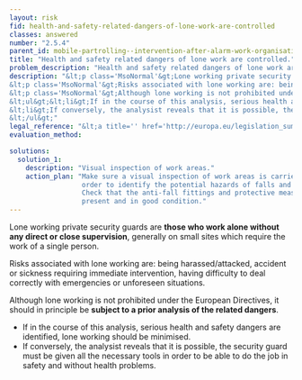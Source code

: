 ```yaml
---
layout: risk
fid: health-and-safety-related-dangers-of-lone-work-are-controlled
classes: answered
number: "2.5.4"
parent_id: mobile-partrolling--intervention-after-alarm-work-organisation
title: "Health and safety related dangers of lone work are controlled."
problem_description: "Health and safety related dangers of lone work are not controlled."
description: "&lt;p class='MsoNormal'&gt;Lone working private security guards are &lt;strong&gt;those who work alone without any direct or close supervision&lt;/strong&gt;, generally on small sites which require the work of a single person.&lt;/p&gt;&amp;#13;
&lt;p class='MsoNormal'&gt;Risks associated with lone working are: being harassed/attacked, accident or sickness requiring immediate intervention, having difficulty to deal correctly with emergencies or unforeseen situations.&lt;/p&gt;&amp;#13;
&lt;p class='MsoNormal'&gt;Although lone working is not prohibited under the European Directives, it should in principle be &lt;strong&gt;subject to a prior analysis of the related dangers&lt;/strong&gt;.&lt;/p&gt;&amp;#13;
&lt;ul&gt;&lt;li&gt;If in the course of this analysis, serious health and safety dangers are identified, lone working should be minimised.&lt;/li&gt;&amp;#13;
&lt;li&gt;If conversely, the analysist reveals that it is possible, the security guard must be given all the necessary tools in order to be able to do the job in safety and without health problems.&lt;/li&gt;&amp;#13;
&lt;/ul&gt;"
legal_reference: "&lt;a title='' href='http://europa.eu/legislation_summaries/employment_and_social_policy/health_hygiene_safety_at_work/c11113_en.htm' rel='nofollow' target='_blank'&gt;89/391/CEE Implementing measures to improve the health and safety of workers (framework directive)&lt;/a&gt;"
evaluation_method: 

solutions:
  solution_1:
    description: "Visual inspection of work areas."
    action_plan: "Make sure a visual inspection of work areas is carried out in
                  order to identify the potential hazards of falls and slips.
                  Check that the anti-fall fittings and protective measures are
                  present and in good condition."
---
```

Lone working private security guards are **those who work alone without any
direct or close supervision**, generally on small sites which require the work
of a single person.

Risks associated with lone working are: being harassed/attacked, accident or
sickness requiring immediate intervention, having difficulty to deal correctly
with emergencies or unforeseen situations.

Although lone working is not prohibited under the European Directives, it
should in principle be **subject to a prior analysis of the related dangers**.

  * If in the course of this analysis, serious health and safety dangers are identified, lone working should be minimised.
  * If conversely, the analysist reveals that it is possible, the security guard must be given all the necessary tools in order to be able to do the job in safety and without health problems.


